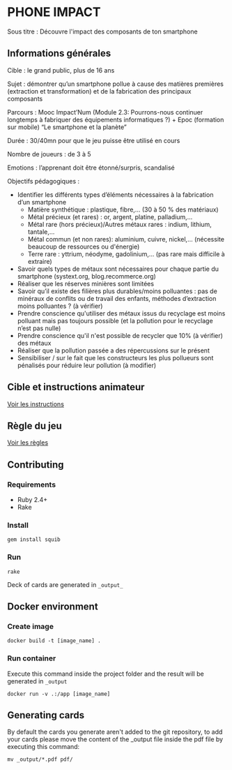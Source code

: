# PHONE IMPACT 

Sous titre : Découvre l'impact des composants de ton smartphone

## Informations générales
Cible : le grand public, plus de 16 ans

Sujet : démontrer qu’un smartphone pollue à cause des matières premières (extraction et transformation) et de la fabrication des principaux composants

Parcours : Mooc Impact’Num (Module 2.3: Pourrons-nous continuer longtemps à fabriquer des équipements informatiques ?) + Epoc (formation sur mobile) “Le smartphone et la planète”

Durée : 30/40mn pour que le jeu puisse être utilisé en cours

Nombre de joueurs : de 3 à 5

Emotions : l’apprenant doit être étonné/surpris, scandalisé

Objectifs pédagogiques :  
- Identifier les différents types d’éléments nécessaires à la fabrication d’un smartphone
  - Matière synthétique : plastique, fibre,… (30 à 50 % des matériaux)
  - Métal précieux (et rares) : or, argent, platine, palladium,...
  - Métal rare (hors précieux)/Autres métaux rares : indium, lithium, tantale,...
  - Métal commun (et non rares): aluminium, cuivre, nickel,... (nécessite beaucoup de ressources ou d'énergie)
  - Terre rare : yttrium, néodyme, gadolinium,... (pas rare mais difficile à extraire)
- Savoir quels types de métaux sont nécessaires pour chaque partie du smartphone (systext.org, blog.recommerce.org)
- Réaliser que les réserves minières sont limitées
- Savoir qu’il existe des filières plus durables/moins polluantes : pas de minéraux de conflits ou de travail des enfants, méthodes d’extraction moins polluantes ? (à vérifier)
- Prendre conscience qu'utiliser des métaux issus du recyclage est moins polluant mais pas toujours possible (et la pollution pour le recyclage n’est pas nulle)
- Prendre conscience qu'il n'est possible de recycler que 10% (à vérifier) des métaux
- Réaliser que la pollution passée a des répercussions sur le présent
- Sensibiliser / sur le fait que les constructeurs les plus pollueurs sont pénalisés pour réduire leur pollution (à modifier)

## Cible et instructions animateur

[Voir les instructions](./PNP.md)

## Règle du jeu

[Voir les règles](./RULES.md)


## Contributing

### Requirements

- Ruby 2.4+
- Rake

### Install

`gem install squib`

### Run

`rake`

Deck of cards are generated in `_output_`

## Docker environment

### Create image
```shell
docker build -t [image_name] .
```

### Run container
Execute this command inside the project folder and the result will be generated in `_output`
```shell
docker run -v .:/app [image_name]
```

## Generating cards
By default the cards you generate aren't added to the git repository, to add your cards please move the content of the _output file inside the pdf file by executing this command:
```shell
mv _output/*.pdf pdf/
```

